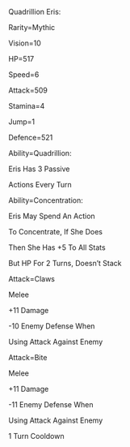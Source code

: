 Quadrillion Eris:

Rarity=Mythic

Vision=10

HP=517

Speed=6

Attack=509

Stamina=4

Jump=1

Defence=521

Ability=Quadrillion:

Eris Has 3 Passive 

Actions Every Turn

Ability=Concentration:

Eris May Spend An Action

To Concentrate, If She Does

Then She Has +5 To All Stats

But HP For 2 Turns, Doesn’t Stack

Attack=Claws

Melee

+11 Damage

-10 Enemy Defense When

Using Attack Against Enemy

Attack=Bite

Melee

+11 Damage

-11 Enemy Defense When

Using Attack Against Enemy

1 Turn Cooldown

